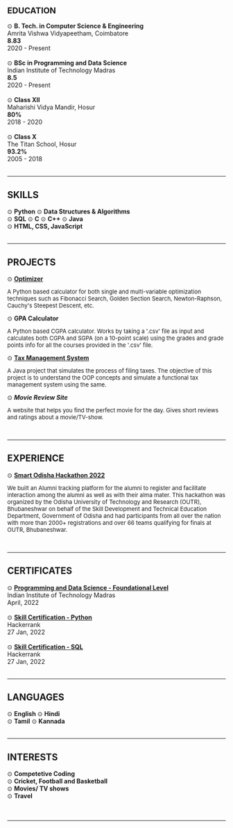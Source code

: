 <div> <!--Education-->
    <h2 style="font-size: 19px">EDUCATION</h2>
    ⊙ <strong>B. Tech. in Computer Science & Engineering</strong> <br>
    Amrita Vishwa Vidyapeetham, Coimbatore <br>
    <b>8.83</b> <br>
    2020 - Present
    <br><br>
    ⊙ <strong>BSc in Programming and Data Science</strong> <br>
    Indian Institute of Technology Madras <br>
    <b>8.5</b> <br>
    2020 - Present
    <br><br>
    ⊙ <strong>Class XII</strong> <br> 
    Maharishi Vidya Mandir, Hosur <br>
    <b>80%</b> <br>
    2018 - 2020
    <br><br>
    ⊙ <strong>Class X</strong> <br>
    The Titan School, Hosur <br>
    <b>93.2%</b> <br>
    2005 - 2018
    <br><br>
</div><hr>

<div> <!--Skills-->
    <h2>SKILLS</h2>
    ⊙ <strong>Python</strong> ⊙ <strong>Data Structures & Algorithms</strong> <br>
    ⊙ <strong>SQL</strong> ⊙ <strong>C</strong> ⊙ <strong>C++</strong> ⊙ <strong>Java</strong> <br>
    ⊙ <strong>HTML, CSS, JavaScript</strong> 
    <br><br>
</div><hr>

<div> <!--Personal Projects-->
    <h2>PROJECTS</h2>
    ⊙ <strong><a href="https://github.com/MusicViking/Optimization-and-Numerical-Methods">Optimizer</a></strong> <br>
    <p style="font-size: 13px">A Python based calculator for both single and multi-variable optimization techniques such as Fibonacci Search, Golden Section Search, Newton-Raphson, Cauchy's Steepest Descent, etc. </p>
    ⊙ <strong>GPA Calculator</strong> <br>
    <p style="font-size: 13px">A Python based CGPA calculator. Works by taking a '.csv' file as input and calculates both CGPA and SGPA (on a 10-point scale) using the grades and grade points info for all the courses provided in the '.csv' file.</p>
    ⊙ <strong><a href="https://github.com/MusicViking/Tax-Management-System">Tax Management System</a></strong> <br>
    <p style="font-size: 13px">A Java project that simulates the process of filing taxes. The objective of this project is to understand the OOP concepts and simulate a functional tax management system using the same. </p>
    ⊙ <strong><em>Movie Review Site</em></strong> <br>
    <p style="font-size: 13px">A website that helps you find the perfect movie for the day. Gives short reviews and ratings about a movie/TV-show.</p>
    <br>
</div><hr>

<div> <!--Achievements-->
    <h2>EXPERIENCE</h2>
    ⊙ <strong><a href="https://drive.google.com/file/d/1GaZwQgGXg68gEVnm5QIPmaTTitl35aha/view?usp=share_link">Smart Odisha Hackathon 2022</a></strong> <br>
    <p style="font-size: 13px">
    We built an Alumni tracking platform for the alumni to register and facilitate interaction among the alumni as well as with their alma mater. 
    This hackathon was organized by the Odisha University of Technology and Research (OUTR), Bhubaneshwar on behalf of the Skill Development and Technical Education Department, Government of Odisha and had participants from all over the nation with more than 2000+ registrations and over 66 teams qualifying for finals at OUTR, Bhubaneshwar.</p>
    <br>
</div><hr>

<div> <!--Certificates-->
    <h2>CERTIFICATES</h2>
   ⊙ <strong><a href="https://drive.google.com/file/d/1-6ebuPItDKnzw9k3zPPMlLx6nY-DXFue/view?usp=sharing">Programming and Data Science - Foundational Level</a></strong> <br>
   Indian Institute of Technology Madras <br>
   April, 2022
   <br><br>
   ⊙ <strong><a href="https://www.hackerrank.com/certificates/94e3b1f849f2">Skill Certification - Python</a></strong> <br>
   Hackerrank <br>
   27 Jan, 2022 
   <br><br>
   ⊙ <strong><a href="https://www.hackerrank.com/certificates/02dd312b5dec">Skill Certification - SQL</a></strong> <br>
   Hackerrank <br>
   27 Jan, 2022
   <br><br>
</div><hr>

<div> <!--Languages-->
    <h2>LANGUAGES</h2>
   ⊙ <strong>English</strong> ⊙ <strong>Hindi</strong> <br>
   ⊙ <strong>Tamil</strong> ⊙ <strong>Kannada</strong> 
    <br><br>
</div><hr>

<div> <!--Interests-->
    <h2>INTERESTS</h2>
   ⊙ <strong>Competetive Coding</strong> <br>
   ⊙ <strong>Cricket, Football and Basketball</strong> <br>
   ⊙ <strong>Movies/ TV shows</strong> <br>
   ⊙ <strong>Travel</strong> <br>
    <br><br>
</div><hr>